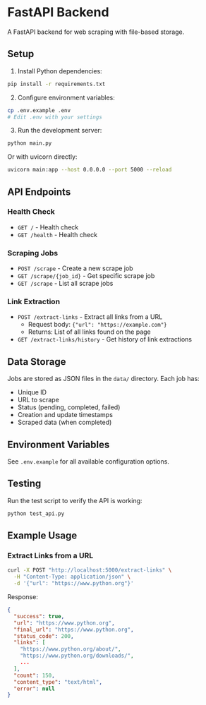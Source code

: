 # FastAPI Backend

A FastAPI backend for web scraping with file-based storage.

## Setup

1. Install Python dependencies:
```bash
pip install -r requirements.txt
```

2. Configure environment variables:
```bash
cp .env.example .env
# Edit .env with your settings
```

3. Run the development server:
```bash
python main.py
```

Or with uvicorn directly:
```bash
uvicorn main:app --host 0.0.0.0 --port 5000 --reload
```

## API Endpoints

### Health Check
- `GET /` - Health check
- `GET /health` - Health check

### Scraping Jobs
- `POST /scrape` - Create a new scrape job
- `GET /scrape/{job_id}` - Get specific scrape job
- `GET /scrape` - List all scrape jobs

### Link Extraction
- `POST /extract-links` - Extract all links from a URL
  - Request body: `{"url": "https://example.com"}`
  - Returns: List of all links found on the page
- `GET /extract-links/history` - Get history of link extractions

## Data Storage

Jobs are stored as JSON files in the `data/` directory. Each job has:
- Unique ID
- URL to scrape
- Status (pending, completed, failed)
- Creation and update timestamps
- Scraped data (when completed)

## Environment Variables

See `.env.example` for all available configuration options.

## Testing

Run the test script to verify the API is working:
```bash
python test_api.py
```

## Example Usage

### Extract Links from a URL
```bash
curl -X POST "http://localhost:5000/extract-links" \
  -H "Content-Type: application/json" \
  -d '{"url": "https://www.python.org"}'
```

Response:
```json
{
  "success": true,
  "url": "https://www.python.org",
  "final_url": "https://www.python.org",
  "status_code": 200,
  "links": [
    "https://www.python.org/about/",
    "https://www.python.org/downloads/",
    ...
  ],
  "count": 150,
  "content_type": "text/html",
  "error": null
}
```